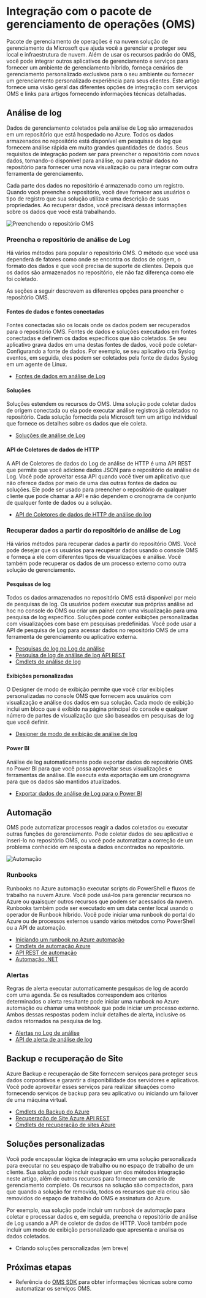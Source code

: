 <properties
   pageTitle="Integração com o pacote de gerenciamento de operações (OMS) | Microsoft Azure"
   description="Além de usar os recursos padrão do OMS, você pode integrar outros aplicativos de gerenciamento e serviços para fornecer um ambiente de gerenciamento híbrido, forneça cenários de gerenciamento personalizado exclusivos para o seu ambiente ou fornecer um gerenciamento personalizado experiência para seus clientes.  Este artigo fornece uma visão geral das diferentes opções de integração com OMS e links para artigos fornecendo informações técnicas detalhadas."
   services="operations-management-suite"
   documentationCenter=""
   authors="bwren"
   manager="jwhit"
   editor="tysonn" />
<tags
   ms.service="operations-management-suite"
   ms.devlang="na"
   ms.topic="article"
   ms.tgt_pltfrm="na"
   ms.workload="infrastructure-services"
   ms.date="09/23/2016"
   ms.author="bwren" />

# <a name="integrating-with-operations-management-suite-oms"></a>Integração com o pacote de gerenciamento de operações (OMS)

Pacote de gerenciamento de operações é na nuvem solução de gerenciamento da Microsoft que ajuda você a gerenciar e proteger seu local e infraestrutura de nuvem.  Além de usar os recursos padrão do OMS, você pode integrar outros aplicativos de gerenciamento e serviços para fornecer um ambiente de gerenciamento híbrido, forneça cenários de gerenciamento personalizado exclusivos para o seu ambiente ou fornecer um gerenciamento personalizado experiência para seus clientes.  Este artigo fornece uma visão geral das diferentes opções de integração com serviços OMS e links para artigos fornecendo informações técnicas detalhadas. 



## <a name="log-analytics"></a>Análise de log
Dados de gerenciamento coletados pela análise de Log são armazenados em um repositório que está hospedado no Azure.  Todos os dados armazenados no repositório está disponível em pesquisas de log que fornecem análise rápida em muito grandes quantidades de dados.  Seus requisitos de integração podem ser para preencher o repositório com novos dados, tornando-o disponível para análise, ou para extrair dados no repositório para fornecer uma nova visualização ou para integrar com outra ferramenta de gerenciamento.

Cada parte dos dados no repositório é armazenado como um registro.  Quando você preenche o repositório, você deve fornecer aos usuários o tipo de registro que sua solução utiliza e uma descrição de suas propriedades.  Ao recuperar dados, você precisará dessas informações sobre os dados que você está trabalhando.

![Preenchendo o repositório OMS](media/operations-management-suite-integration/repository.png)


### <a name="populate-the-log-analytics-repository"></a>Preencha o repositório de análise de Log
Há vários métodos para popular o repositório OMS.  O método que você usa dependerá de fatores como onde se encontra os dados de origem, o formato dos dados e que você precisa de suporte de clientes.  Depois que os dados são armazenados no repositório, ele não faz diferença como ele foi coletado.

As seções a seguir descrevem as diferentes opções para preencher o repositório OMS.

#### <a name="connected-sources-and-data-sources"></a>Fontes de dados e fontes conectadas 
Fontes conectadas são os locais onde os dados podem ser recuperados para o repositório OMS.  Fontes de dados e soluções executados em fontes conectadas e definem os dados específicos que são coletados.  Se seu aplicativo grava dados em uma destas fontes de dados, você pode coletar-Configurando a fonte de dados.  Por exemplo, se seu aplicativo cria Syslog eventos, em seguida, eles podem ser coletados pela fonte de dados Syslog em um agente de Linux.

- [Fontes de dados em análise de Log](../log-analytics/log-analytics-data-sources.md)

#### <a name="solutions"></a>Soluções

Soluções estendem os recursos do OMS.  Uma solução pode coletar dados de origem conectada ou ela pode executar análise registros já coletados no repositório.  Cada solução fornecida pela Microsoft tem um artigo individual que fornece os detalhes sobre os dados que ele coleta.

- [Soluções de análise de Log](../log-analytics/log-analytics-add-solutions.md)



#### <a name="http-data-collector-api"></a>API de Coletores de dados de HTTP

A API de Coletores de dados do Log de análise de HTTP é uma API REST que permite que você adicione dados JSON para o repositório de análise de Log.  Você pode aproveitar essa API quando você tiver um aplicativo que não oferece dados por meio de uma das outras fontes de dados ou soluções.  Ele pode ser usado para preencher o repositório de qualquer cliente que pode chamar a API e não dependem o cronograma de conjunto de qualquer fonte de dados ou a solução.

- [API de Coletores de dados de HTTP de análise do log](../log-analytics/log-analytics-data-collector-api.md)


### <a name="retrieve-data-from-the-log-analytics-repository"></a>Recuperar dados a partir do repositório de análise de Log

Há vários métodos para recuperar dados a partir do repositório OMS.  Você pode desejar que os usuários para recuperar dados usando o console OMS e forneça a ele com diferentes tipos de visualizações e análise.  Você também pode recuperar os dados de um processo externo como outra solução de gerenciamento.

#### <a name="log-searches"></a>Pesquisas de log

Todos os dados armazenados no repositório OMS está disponível por meio de pesquisas de log.  Os usuários podem executar sua próprias análise ad hoc no console do OMS ou criar um painel com uma visualização para uma pesquisa de log específico.  Soluções pode conter exibições personalizadas com visualizações com base em pesquisas predefinidas.  Você pode usar a API de pesquisa de Log para acessar dados no repositório OMS de uma ferramenta de gerenciamento ou aplicativo externa.  

- [Pesquisas de log no Log de análise](../log-analytics/log-analytics-log-searches.md)
- [Pesquisa de log de análise de log API REST](../log-analytics/log-analytics-log-search-api.md)
- [Cmdlets de análise de log](https://msdn.microsoft.com/library/mt188224.aspx)



#### <a name="custom-views"></a>Exibições personalizadas 
O Designer de modo de exibição permite que você criar exibições personalizadas no console OMS que fornecem aos usuários com visualização e análise dos dados em sua solução.  Cada modo de exibição inclui um bloco que é exibido na página principal do console e qualquer número de partes de visualização que são baseados em pesquisas de log que você definir.
  
- [Designer de modo de exibição de análise de log](../log-analytics/log-analytics-view-designer.md)


#### <a name="power-bi"></a>Power BI

Análise de log automaticamente pode exportar dados do repositório OMS no Power BI para que você possa aproveitar seus visualizações e ferramentas de análise.  Ele executa esta exportação em um cronograma para que os dados são mantidos atualizados. 

- [Exportar dados de análise de Log para o Power BI](../log-analytics/log-analytics-powerbi.md)




## <a name="automation"></a>Automação

OMS pode automatizar processos reagir a dados coletados ou executar outras funções de gerenciamento.  Pode coletar dados de seu aplicativo e inseri-lo no repositório OMS, ou você pode automatizar a correção de um problema conhecido em resposta a dados encontrados no repositório. 

![Automação](media/operations-management-suite-integration/automate.png)

### <a name="runbooks"></a>Runbooks

Runbooks no Azure automação executar scripts do PowerShell e fluxos de trabalho na nuvem Azure.  Você pode usá-los para gerenciar recursos no Azure ou quaisquer outros recursos que podem ser acessados da nuvem.  Runbooks também pode ser executado em um data center local usando o operador de Runbook híbrido.  Você pode iniciar uma runbook do portal do Azure ou de processos externos usando vários métodos como PowerShell ou a API de automação.

- [Iniciando um runbook no Azure automação](../automation/automation-starting-a-runbook.md)
- [Cmdlets de automação Azure](https://msdn.microsoft.com/library/dn690262.aspx)
- [API REST de automação](https://msdn.microsoft.com/library/mt662285.aspx)
- [Automação .NET](https://msdn.microsoft.com//library/mt465763.aspx)

### <a name="alerts"></a>Alertas

Regras de alerta executar automaticamente pesquisas de log de acordo com uma agenda.  Se os resultados correspondem aos critérios determinados o alerta resultante pode iniciar uma runbook no Azure automação ou chamar uma webhook que pode iniciar um processo externo.  Ambos dessas respostas podem incluir detalhes de alerta, inclusive os dados retornados na pesquisa de log.

- [Alertas no Log de análise](../log-analytics/log-analytics-alerts.md)
- [API de alerta de análise de log](../log-analytics/log-analytics-api-alerts.md)


## <a name="backup-and-site-recovery"></a>Backup e recuperação de Site

Azure Backup e recuperação de Site fornecem serviços para proteger seus dados corporativos e garantir a disponibilidade dos servidores e aplicativos.  Você pode aproveitar esses serviços para realizar situações como fornecendo serviços de backup para seu aplicativo ou iniciando um failover de uma máquina virtual.

- [Cmdlets do Backup do Azure](https://msdn.microsoft.com/library/mt619253.aspx)
- [Recuperação de Site Azure API REST](https://msdn.microsoft.com/library/azure/mt750497.aspx)
- [Cmdlets de recuperação de sites Azure](https://msdn.microsoft.com/library/mt637930.aspx)

## <a name="custom-solutions"></a>Soluções personalizadas

Você pode encapsular lógica de integração em uma solução personalizada para executar no seu espaço de trabalho ou no espaço de trabalho de um cliente.  Sua solução pode incluir qualquer um dos métodos integração neste artigo, além de outros recursos para fornecer um cenário de gerenciamento completo.  Os recursos na solução são compactados, para que quando a solução for removida, todos os recursos que ela criou são removidos do espaço de trabalho do OMS e assinatura do Azure.

Por exemplo, sua solução pode incluir um runbook de automação para coletar e processar dados e, em seguida, preencha o repositório de análise de Log usando a API de coletor de dados de HTTP.  Você também pode incluir um modo de exibição personalizado que apresenta e analisa os dados coletados.  

- Criando soluções personalizadas (em breve)    

## <a name="next-steps"></a>Próximas etapas
- Referência do [OMS SDK](operations-management-suite-sdk.md) para obter informações técnicas sobre como automatizar os serviços OMS.  

